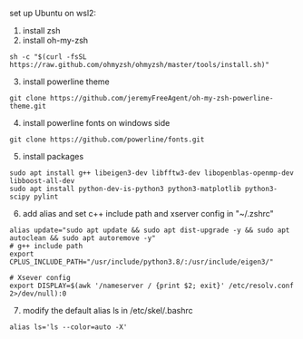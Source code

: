 set up Ubuntu on wsl2:

1. install zsh
2. install oh-my-zsh
```
sh -c "$(curl -fsSL https://raw.github.com/ohmyzsh/ohmyzsh/master/tools/install.sh)"
```
3. install powerline theme
```
git clone https://github.com/jeremyFreeAgent/oh-my-zsh-powerline-theme.git
```
4. install powerline fonts on windows side 
```
git clone https://github.com/powerline/fonts.git
```
5. install packages
```
sudo apt install g++ libeigen3-dev libfftw3-dev libopenblas-openmp-dev libboost-all-dev 
sudo apt install python-dev-is-python3 python3-matplotlib python3-scipy pylint
```
6. add alias and set c++ include path and xserver config in "~/.zshrc"
```
alias update="sudo apt update && sudo apt dist-upgrade -y && sudo apt autoclean && sudo apt autoremove -y"
# g++ include path
export CPLUS_INCLUDE_PATH="/usr/include/python3.8/:/usr/include/eigen3/"
	
# Xsever config
export DISPLAY=$(awk '/nameserver / {print $2; exit}' /etc/resolv.conf 2>/dev/null):0
```
7. modify the default alias ls in /etc/skel/.bashrc
```
alias ls='ls --color=auto -X'
```
